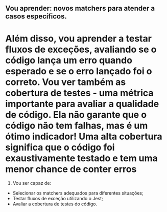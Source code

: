 ## Vou aprender: novos matchers para atender a casos específicos.

# Além disso, vou aprender a testar fluxos de exceções, avaliando se o código lança um erro quando esperado e se o erro lançado foi o correto. Vou ver também as cobertura de testes - uma métrica importante para avaliar a qualidade de código. Ela não garante que o código não tem falhas, mas é um ótimo indicador! Uma alta cobertura significa que o código foi exaustivamente testado e tem uma menor chance de conter erros 

1. Vou ser capaz de:
  - Selecionar os matchers adequados para diferentes situações;
  - Testar fluxos de exceção utilizando o Jest;
  - Avaliar a cobertura de testes do código.

